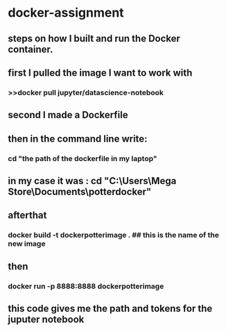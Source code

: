 # docker-assignment
## steps on how I built and run the Docker container.
## first I pulled the image I want to work with
### >>docker pull jupyter/datascience-notebook
## second I made a Dockerfile
## then in the command line write:
### cd "the path of the dockerfile in my laptop"
## in my case it was : cd "C:\Users\Mega Store\Documents\potterdocker"
## afterthat
### docker build -t dockerpotterimage .                                                                                 ##  this  is the name of the new image
## then
### docker run -p 8888:8888 dockerpotterimage
## this code gives me the path and tokens for the juputer notebook 
